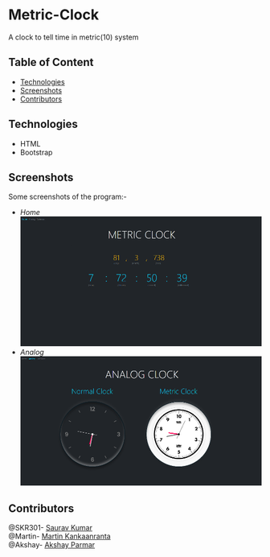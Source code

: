 # Metric-Clock
A clock to tell time in metric(10) system

  ## Table of Content
  - [Technologies](#technologies)
  - [Screenshots](#screenshots)
  - [Contributors](#contributors)
  
  ## Technologies
  - HTML
  - Bootstrap
  
  ## Screenshots
  Some screenshots of the program:-
  - *Home*<br />
  ![Home](https://github.com/SKR301/Metric-Clock/blob/main/ScreenShot/MetricClock.png)
  - *Analog*<br />
  ![Analog](https://github.com/SKR301/Metric-Clock/blob/main/ScreenShot/AnalogClock.png)
  
  ## Contributors
  @SKR301- [Saurav Kumar](https://github.com/SKR301) <br/>
  @Martin- [Martin Kankaanranta](https://github.com/norkator) <br/>
  @Akshay- [Akshay Parmar](https://github.com/Akshayaap) <br/>
